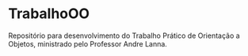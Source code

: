 # TrabalhoOO
Repositório para desenvolvimento do Trabalho Prático de Orientação a Objetos, ministrado pelo Professor Andre Lanna.
